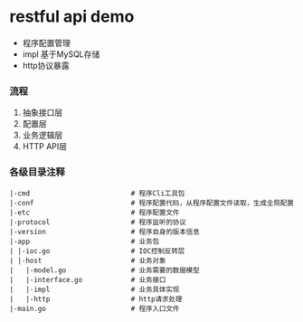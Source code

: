 # restful api demo

+ 程序配置管理
+ impl 基于MySQL存储
+ http协议暴露


### 流程
1. 抽象接口层
2. 配置层
3. 业务逻辑层
4. HTTP API层

### 各级目录注释
```
|-cmd                         # 程序Cli工具包
|-conf                        # 程序配置代码，从程序配置文件读取，生成全局配置
|-etc                         # 程序配置文件
|-protocol                    # 程序监听的协议
|-version                     # 程序自身的版本信息
|-app                         # 业务包
| |-ioc.go                    # IOC控制反转层  
| |-host                      # 业务对象
|   |-model.go                # 业务需要的数据模型
|   |-interface.go            # 业务接口
|   |-impl                    # 业务具体实现
|   |-http                    # http请求处理
|-main.go                     # 程序入口文件
```

